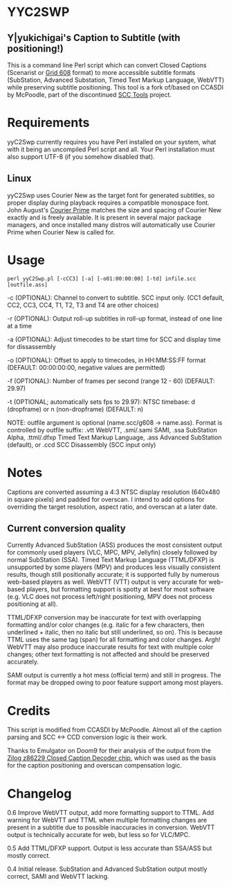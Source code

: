 # YYC2SWP 
## Y|yukichigai's Caption to Subtitle (with positioning!)

This is a command line Perl script which can convert Closed Captions (Scenarist or [Grid 608](https://github.com/CCExtractor/ccextractor/blob/master/docs/G608.TXT) format) to more accessible subtitle formats (SubStation, Advanced Substation, Timed Text Markup Language, WebVTT) while preserving subtitle positioning. This tool is a fork of/based on CCASDI by McPoodle, part of the discontinued [SCC Tools](http://www.theneitherworld.com/mcpoodle/SCC_TOOLS/DOCS/SCC_TOOLS.HTML) project.

# Requirements

yyC2Swp currently requires you have Perl installed on your system, what with it being an uncompiled Perl script and all. Your Perl installation must also support UTF-8 (if you somehow disabled that).

## Linux

yyC2Swp uses Courier New as the target font for generated subtitles, so proper display during playback requires a compatible monospace font. John August's [Courier Prime](https://johnaugust.com/2013/introducing-courier-prime) matches the size and spacing of Courier New exactly and is freely available. It is present in several major package managers, and once installed many distros will automatically use Courier Prime when Courier New is called for.

# Usage

```
perl yyC2Swp.pl [-cCC3] [-a] [-o01:00:00:00] [-td] infile.scc [outfile.ass]
```
-c (OPTIONAL): Channel to convert to subtitle. SCC input only. (CC1 default, CC2, CC3, CC4, T1, T2, T3 and T4 are other choices)

-r (OPTIONAL): Output roll-up subtitles in roll-up format, instead of one line at a time

-a (OPTIONAL): Adjust timecodes to be start time for SCC and display time for dissassembly

-o (OPTIONAL): Offset to apply to timecodes, in HH:MM:SS:FF format (DEFAULT: 00:00:00:00, negative values are permitted)

-f (OPTIONAL): Number of frames per second (range 12 - 60) (DEFAULT: 29.97)

-t (OPTIONAL; automatically sets fps to 29.97): NTSC timebase: d (dropframe) or n (non-dropframe) (DEFAULT: n)

NOTE: outfile argument is optional (name.scc/g608 -> name.ass). Format is controlled by outfile suffix: .vtt WebVTT, .smi/.sami SAMI, .ssa SubStation Alpha, .ttml/.dfxp Timed Text Markup Language, .ass Advanced SubStation (default), or .ccd SCC Disassembly (SCC input only)

# Notes
Captions are converted assuming a 4:3 NTSC display resolution (640x480 in square pixels) and padded for overscan. I intend to add options for overriding the target resolution, aspect ratio, and overscan at a later date.

## Current conversion quality
Currently Advanced SubStation (ASS) produces the most consistent output for commonly used players (VLC, MPC, MPV, Jellyfin) closely followed by normal SubStation (SSA). Timed Text Markup Language (TTML/DFXP) is unsupported by some players (MPV) and produces less visually consistent results, though still positionally accurate; it is supported fully by numerous web-based players as well. WebVTT (VTT) output is very accurate for web-based players, but formatting support is spotty at best for most software (e.g. VLC does not process left/right positioning, MPV does not process positioning at all).

TTML/DFXP conversion may be inaccurate for text with overlapping formatting and/or color changes (e.g. italic for a few characters, then underlined + italic, then no italic but still underlined, so on). This is because TTML uses the same tag (span) for all formatting and color changes. Argh! WebVTT may also produce inaccurate results for text with multiple color changes; other text formatting is not affected and should be preserved accurately.

SAMI output is currently a hot mess (official term) and still in progress. The format may be dropped owing to poor feature support among most players.

# Credits
This script is modified from CCASDI by McPoodle. Almost all of the caption parsing and SCC <-> CCD conversion logic is their work.

Thanks to Emulgator on Doom9 for their analysis of the output from the [Zilog z86229 Closed Caption Decoder chip](https://www.zilog.com/docs/tv/z86229.pdf), which was used as the basis for the caption positioning and overscan compensation logic.

# Changelog

0.6 Improve WebVTT output, add more formatting support to TTML. Add warning for WebVTT and TTML when multiple formatting changes are present in a subtitle due to possible inaccuracies in conversion. WebVTT output is technically accurate for web, but less so for VLC/MPC.

0.5 Add TTML/DFXP support. Output is less accurate than SSA/ASS but mostly correct.

0.4 Initial release. SubStation and Advanced SubStation output mostly correct, SAMI and WebVTT lacking.
